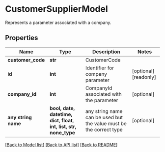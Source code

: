 # CustomerSupplierModel

Represents a parameter associated with a company.

## Properties
Name | Type | Description | Notes
------------ | ------------- | ------------- | -------------
**customer_code** | **str** | CustomerCode | 
**id** | **int** | Identifier for company parameter | [optional] [readonly] 
**company_id** | **int** | CompanyId associated with the parameter | [optional] 
**any string name** | **bool, date, datetime, dict, float, int, list, str, none_type** | any string name can be used but the value must be the correct type | [optional]

[[Back to Model list]](../README.md#documentation-for-models) [[Back to API list]](../README.md#documentation-for-api-endpoints) [[Back to README]](../README.md)


